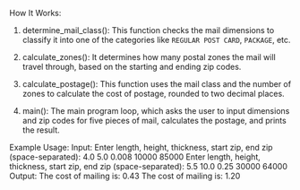 How It Works:
1. determine_mail_class(): This function checks the mail dimensions to classify it into one of the categories like `REGULAR POST CARD`, `PACKAGE`, etc.
   
2. calculate_zones(): It determines how many postal zones the mail will travel through, based on the starting and ending zip codes.

3. calculate_postage(): This function uses the mail class and the number of zones to calculate the cost of postage, rounded to two decimal places.

4. main(): The main program loop, which asks the user to input dimensions and zip codes for five pieces of mail, calculates the postage, and prints the result.
 
Example Usage:
Input:
Enter length, height, thickness, start zip, end zip (space-separated): 4.0 5.0 0.008 10000 85000
Enter length, height, thickness, start zip, end zip (space-separated): 5.5 10.0 0.25 30000 64000
Output:
The cost of mailing is: 0.43
The cost of mailing is: 1.20
